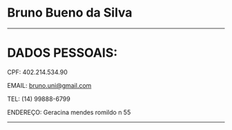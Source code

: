 # Bruno Bueno da Silva

---
# DADOS PESSOAIS:

CPF: 402.214.534.90

EMAIL: bruno.uni@gmail.com

TEL: (14) 99888-6799

ENDEREÇO: Geracina mendes romildo n 55

---